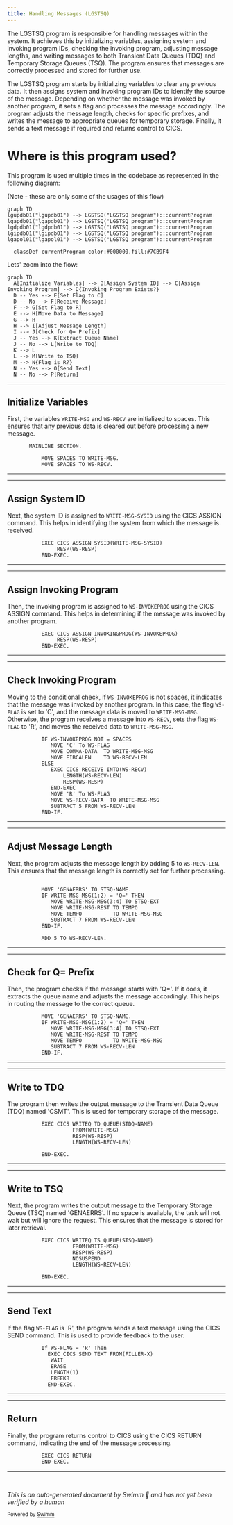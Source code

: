 ```yaml
---
title: Handling Messages (LGSTSQ)
---
```

The LGSTSQ program is responsible for handling messages within the system. It achieves this by initializing variables, assigning system and invoking program IDs, checking the invoking program, adjusting message lengths, and writing messages to both Transient Data Queues (TDQ) and Temporary Storage Queues (TSQ). The program ensures that messages are correctly processed and stored for further use.

The LGSTSQ program starts by initializing variables to clear any previous data. It then assigns system and invoking program IDs to identify the source of the message. Depending on whether the message was invoked by another program, it sets a flag and processes the message accordingly. The program adjusts the message length, checks for specific prefixes, and writes the message to appropriate queues for temporary storage. Finally, it sends a text message if required and returns control to CICS.

# Where is this program used?

This program is used multiple times in the codebase as represented in the following diagram:

(Note - these are only some of the usages of this flow)

```mermaid
graph TD
lgupdb01("lgupdb01") --> LGSTSQ("LGSTSQ program"):::currentProgram
lgapdb01("lgapdb01") --> LGSTSQ("LGSTSQ program"):::currentProgram
lgdpdb01("lgdpdb01") --> LGSTSQ("LGSTSQ program"):::currentProgram
lgipdb01("lgipdb01") --> LGSTSQ("LGSTSQ program"):::currentProgram
lgapol01("lgapol01") --> LGSTSQ("LGSTSQ program"):::currentProgram

  classDef currentProgram color:#000000,fill:#7CB9F4
```

Lets' zoom into the flow:

```mermaid
graph TD
  A[Initialize Variables] --> B[Assign System ID] --> C[Assign Invoking Program] --> D{Invoking Program Exists?}
  D -- Yes --> E[Set Flag to C]
  D -- No --> F[Receive Message]
  F --> G[Set Flag to R]
  E --> H[Move Data to Message]
  G --> H
  H --> I[Adjust Message Length]
  I --> J[Check for Q= Prefix]
  J -- Yes --> K[Extract Queue Name]
  J -- No --> L[Write to TDQ]
  K --> L
  L --> M[Write to TSQ]
  M --> N{Flag is R?}
  N -- Yes --> O[Send Text]
  N -- No --> P[Return]
```

<SwmSnippet path="/base/src/lgstsq.cbl" line="55">

---

## Initialize Variables

First, the variables <SwmToken path="base/src/lgstsq.cbl" pos="57:7:9" line-data="           MOVE SPACES TO WRITE-MSG.">`WRITE-MSG`</SwmToken> and <SwmToken path="base/src/lgstsq.cbl" pos="58:7:9" line-data="           MOVE SPACES TO WS-RECV.">`WS-RECV`</SwmToken> are initialized to spaces. This ensures that any previous data is cleared out before processing a new message.

```cobol
       MAINLINE SECTION.

           MOVE SPACES TO WRITE-MSG.
           MOVE SPACES TO WS-RECV.
```

---

</SwmSnippet>

<SwmSnippet path="/base/src/lgstsq.cbl" line="60">

---

## Assign System ID

Next, the system ID is assigned to <SwmToken path="base/src/lgstsq.cbl" pos="60:9:13" line-data="           EXEC CICS ASSIGN SYSID(WRITE-MSG-SYSID)">`WRITE-MSG-SYSID`</SwmToken> using the CICS ASSIGN command. This helps in identifying the system from which the message is received.

```cobol
           EXEC CICS ASSIGN SYSID(WRITE-MSG-SYSID)
                RESP(WS-RESP)
           END-EXEC.
```

---

</SwmSnippet>

<SwmSnippet path="/base/src/lgstsq.cbl" line="64">

---

## Assign Invoking Program

Then, the invoking program is assigned to <SwmToken path="base/src/lgstsq.cbl" pos="64:9:11" line-data="           EXEC CICS ASSIGN INVOKINGPROG(WS-INVOKEPROG)">`WS-INVOKEPROG`</SwmToken> using the CICS ASSIGN command. This helps in determining if the message was invoked by another program.

```cobol
           EXEC CICS ASSIGN INVOKINGPROG(WS-INVOKEPROG)
                RESP(WS-RESP)
           END-EXEC.
```

---

</SwmSnippet>

<SwmSnippet path="/base/src/lgstsq.cbl" line="68">

---

## Check Invoking Program

Moving to the conditional check, if <SwmToken path="base/src/lgstsq.cbl" pos="68:3:5" line-data="           IF WS-INVOKEPROG NOT = SPACES">`WS-INVOKEPROG`</SwmToken> is not spaces, it indicates that the message was invoked by another program. In this case, the flag <SwmToken path="base/src/lgstsq.cbl" pos="69:9:11" line-data="              MOVE &#39;C&#39; To WS-FLAG">`WS-FLAG`</SwmToken> is set to 'C', and the message data is moved to <SwmToken path="base/src/lgstsq.cbl" pos="70:9:13" line-data="              MOVE COMMA-DATA  TO WRITE-MSG-MSG">`WRITE-MSG-MSG`</SwmToken>. Otherwise, the program receives a message into <SwmToken path="base/src/lgstsq.cbl" pos="71:7:9" line-data="              MOVE EIBCALEN    TO WS-RECV-LEN">`WS-RECV`</SwmToken>, sets the flag <SwmToken path="base/src/lgstsq.cbl" pos="69:9:11" line-data="              MOVE &#39;C&#39; To WS-FLAG">`WS-FLAG`</SwmToken> to 'R', and moves the received data to <SwmToken path="base/src/lgstsq.cbl" pos="70:9:13" line-data="              MOVE COMMA-DATA  TO WRITE-MSG-MSG">`WRITE-MSG-MSG`</SwmToken>.

```cobol
           IF WS-INVOKEPROG NOT = SPACES
              MOVE 'C' To WS-FLAG
              MOVE COMMA-DATA  TO WRITE-MSG-MSG
              MOVE EIBCALEN    TO WS-RECV-LEN
           ELSE
              EXEC CICS RECEIVE INTO(WS-RECV)
                  LENGTH(WS-RECV-LEN)
                  RESP(WS-RESP)
              END-EXEC
              MOVE 'R' To WS-FLAG
              MOVE WS-RECV-DATA  TO WRITE-MSG-MSG
              SUBTRACT 5 FROM WS-RECV-LEN
           END-IF.
```

---

</SwmSnippet>

<SwmSnippet path="/base/src/lgstsq.cbl" line="81">

---

## Adjust Message Length

Next, the program adjusts the message length by adding 5 to <SwmToken path="base/src/lgstsq.cbl" pos="87:7:11" line-data="              SUBTRACT 7 FROM WS-RECV-LEN">`WS-RECV-LEN`</SwmToken>. This ensures that the message length is correctly set for further processing.

```cobol

           MOVE 'GENAERRS' TO STSQ-NAME.
           IF WRITE-MSG-MSG(1:2) = 'Q=' THEN
              MOVE WRITE-MSG-MSG(3:4) TO STSQ-EXT
              MOVE WRITE-MSG-REST TO TEMPO
              MOVE TEMPO          TO WRITE-MSG-MSG
              SUBTRACT 7 FROM WS-RECV-LEN
           END-IF.

           ADD 5 TO WS-RECV-LEN.
```

---

</SwmSnippet>

<SwmSnippet path="/base/src/lgstsq.cbl" line="82">

---

## Check for Q= Prefix

Then, the program checks if the message starts with 'Q='. If it does, it extracts the queue name and adjusts the message accordingly. This helps in routing the message to the correct queue.

```cobol
           MOVE 'GENAERRS' TO STSQ-NAME.
           IF WRITE-MSG-MSG(1:2) = 'Q=' THEN
              MOVE WRITE-MSG-MSG(3:4) TO STSQ-EXT
              MOVE WRITE-MSG-REST TO TEMPO
              MOVE TEMPO          TO WRITE-MSG-MSG
              SUBTRACT 7 FROM WS-RECV-LEN
           END-IF.
```

---

</SwmSnippet>

<SwmSnippet path="/base/src/lgstsq.cbl" line="94">

---

## Write to TDQ

The program then writes the output message to the Transient Data Queue (TDQ) named 'CSMT'. This is used for temporary storage of the message.

```cobol
           EXEC CICS WRITEQ TD QUEUE(STDQ-NAME)
                     FROM(WRITE-MSG)
                     RESP(WS-RESP)
                     LENGTH(WS-RECV-LEN)

           END-EXEC.
```

---

</SwmSnippet>

<SwmSnippet path="/base/src/lgstsq.cbl" line="105">

---

## Write to TSQ

Next, the program writes the output message to the Temporary Storage Queue (TSQ) named 'GENAERRS'. If no space is available, the task will not wait but will ignore the request. This ensures that the message is stored for later retrieval.

```cobol
           EXEC CICS WRITEQ TS QUEUE(STSQ-NAME)
                     FROM(WRITE-MSG)
                     RESP(WS-RESP)
                     NOSUSPEND
                     LENGTH(WS-RECV-LEN)

           END-EXEC.
```

---

</SwmSnippet>

<SwmSnippet path="/base/src/lgstsq.cbl" line="113">

---

## Send Text

If the flag <SwmToken path="base/src/lgstsq.cbl" pos="113:3:5" line-data="           If WS-FLAG = &#39;R&#39; Then">`WS-FLAG`</SwmToken> is 'R', the program sends a text message using the CICS SEND command. This is used to provide feedback to the user.

```cobol
           If WS-FLAG = 'R' Then
             EXEC CICS SEND TEXT FROM(FILLER-X)
              WAIT
              ERASE
              LENGTH(1)
              FREEKB
             END-EXEC.
```

---

</SwmSnippet>

<SwmSnippet path="/base/src/lgstsq.cbl" line="121">

---

## Return

Finally, the program returns control to CICS using the CICS RETURN command, indicating the end of the message processing.

```cobol
           EXEC CICS RETURN
           END-EXEC.
```

---

</SwmSnippet>

&nbsp;

*This is an auto-generated document by Swimm 🌊 and has not yet been verified by a human*

<SwmMeta version="3.0.0" repo-id="Z2l0aHViJTNBJTNBa3luZHJ5bC1jaWNzLWdlbmFwcCUzQSUzQVN3aW1tLURlbW8=" repo-name="kyndryl-cics-genapp"><sup>Powered by [Swimm](/)</sup></SwmMeta>
